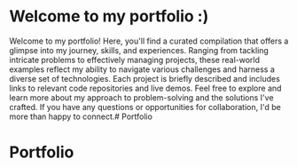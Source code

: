 # Welcome to my portfolio :)

Welcome to my portfolio! Here, you'll find a curated compilation that offers a glimpse into my journey, skills, and experiences. Ranging from tackling intricate problems to effectively managing projects, these real-world examples reflect my ability to navigate various challenges and harness a diverse set of technologies. Each project is briefly described and includes links to relevant code repositories and live demos. Feel free to explore and learn more about my approach to problem-solving and the solutions I've crafted. If you have any questions or opportunities for collaboration, I'd be more than happy to connect.# Portfolio
# Portfolio
